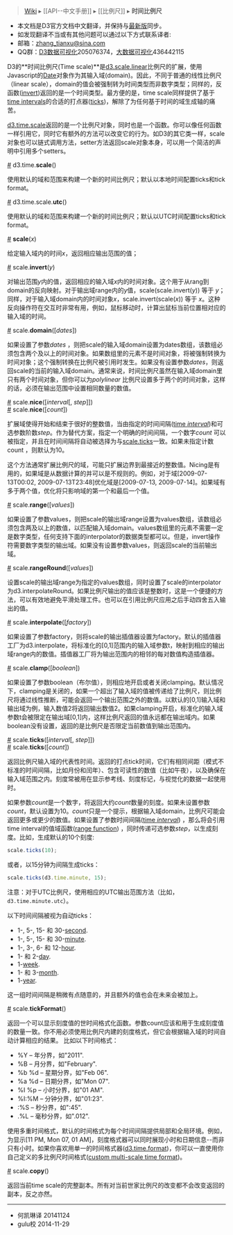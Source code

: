 > [Wiki](Home) ▸ [[API--中文手册]] ▸ [[比例尺]] ▸ **时间比例尺**

* 本文档是D3官方文档中文翻译，并保持与[最新版](https://github.com/mbostock/d3/wiki/API-Reference)同步。
* 如发现翻译不当或有其他问题可以通过以下方式联系译者:
* 邮箱：zhang_tianxu@sina.com
* QQ群：[D3数据可视化](http://jq.qq.com/?_wv=1027&k=ZGcqYF)205076374，[大数据可视化](http://jq.qq.com/?_wv=1027&k=S8wGMe)436442115

D3的**时间比例尺(Time scale)**是[d3.scale.linear](数值比例尺#linear)比例尺的扩展，使用Javascript的[Date](https://developer.mozilla.org/en/JavaScript/Reference/Global_Objects/Date)对象作为其输入域(domain)。因此，不同于普通的线性比例尺（linear scale），domain的值会被强制转为时间类型而非数字类型；同样的，反函数([invert](#invert))返回的是一个时间类型。最方便的是，time scale同样提供了基于[time intervals](时间间隔)的合适的打点器([ticks](#ticks))，解除了为任何基于时间的域生成轴的痛苦。

[d3.time.scale](#scale)返回的是一个比例尺对象，同时也是一个函数。你可以像任何函数一样引用它，同时它有额外的方法可以改变它的行为。如D3的其它类一样，scale对象也可以链式调用方法，setter方法返回scale对象本身，可以用一个简洁的声明中引用多个setters。

<a name="scale" href="Time-Scales#scale">#</a> d3.time.<b>scale</b>()

使用默认的域和范围来构建一个新的时间比例尺；默认以本地时间配置ticks和tick format。

<a name="utc" href="Time-Scales#utc">#</a> d3.time.scale.<b>utc</b>()

使用默认的域和范围来构建一个新的时间比例尺；默认以UTC时间配置ticks和tick format。

<a name="_scale" href="Time-Scales#_scale">#</a> <b>scale</b>(<i>x</i>)

给定输入域内的时间*x*，返回相应输出范围的值； 

<a name="invert" href="Time-Scales#invert">#</a> scale.<b>invert</b>(<i>y</i>)

对输出范围*y*内的值，返回相应的输入域*x*内的时间对象。这个用于从rang到domain的反向映射。对于输出域range内的*y*值，scale(scale.invert(*y*)) 等于 *y*；同样，对于输入域domain内的时间对象*x*，scale.invert(scale(*x*)) 等于 *x*。这种反向操作符在交互时非常有用，例如，鼠标移动时，计算出鼠标当前位置相对应的输入域的时间。

<a name="domain" href="Time-Scales#domain">#</a> scale.<b>domain</b>([<i>dates</i>])

如果设置了参数*dates* ，则把scale的输入域domain设置为dates数组，该数组必须包含两个及以上的时间对象。如果数组里的元素不是时间对象，将被强制转换为时间对象；这个强制转换在比例尺被引用时发生。如果没有设置参数*dates*，则返回scale的当前的输入域domain。通常来说，时间比例尺虽然在输入域domain里只有两个时间对象，但你可以为*polylinear* 比例尺设置多于两个的时间对象，这样的话，必须在输出范围中设置相同数量的数值。

<a name="nice" href="#nice">#</a> scale.<b>nice</b>([<i>interval</i>[, <i>step</i>]])
<br><a name="nice" href="#nice">#</a> scale.<b>nice</b>([<i>count</i>])

扩展域使得开始和结束于很好的整数值，当由指定的时间间隔([time *interval*](时间间隔))和可选参数阶数*step*。作为替代方案，指定一个明确的时间间隔，一个数字*count* 可以被指定，并且在时间间隔将自动被选择为与[scale.ticks](#ticks)一致。如果未指定计数count ，则默认为10。

这个方法通常扩展比例尺的域，可能只扩展边界到最接近的整数值。Nicing是有用的，如果域是从数据计算的并可以是不规则的。例如，对于域[2009-07-13T00:02, 2009-07-13T23:48]优化域是[2009-07-13, 2009-07-14]。如果域有多于两个值，优化将只影响域的第一个和最后一个值。

<a name="range" href="Time-Scales#range">#</a> scale.<b>range</b>([<i>values</i>])

如果设置了参数values，则把scale的输出域range设置为values数组，该数组必须包含两及以上的数值，以匹配输入域domain。values数组里的元素不需要一定是数字类型，任何支持下面的interpolator的数据类型都可以。但是，invert操作符需要数字类型的输出域。如果没有设置参数values，则返回scale的当前输出域。

<a name="rangeRound" href="Time-Scales#rangeRound">#</a> scale.<b>rangeRound</b>([<i>values</i>])

设置scale的输出域range为指定的values数组，同时设置了scale的interpolator为d3.interpolateRound。如果比例尺输出的值应该是整数时，这是一个便捷的方法，可以有效地避免平滑处理工件。也可以在引用比例尺应用之后手动四舍五入输出的值。

<a name="interpolate" href="Time-Scales#interpolate">#</a> scale.<b>interpolate</b>([<i>factory</i>])

如果设置了参数factory，则将scale的输出插值器设置为factory。默认的插值器工厂为d3.interpolate，将标准化的[0,1]范围内的输入域参数t，映射到相应的输出域range内的数值。插值器工厂将为输出范围内的相邻的每对数值构造插值器。

<a name="clamp" href="Time-Scales#clamp">#</a> scale.<b>clamp</b>([<i>boolean</i>])

如果设置了参数boolean（布尔值），则相应地开启或者关闭clamping。默认情况下，clamping是关闭的，如果一个超出了输入域的值被传递给了比例尺，则比例尺将通过线性推断，可能会返回一个输出范围之外的数值。以默认的[0,1]输入域和输出域为例，输入数值2将返回输出数值2。如果clamping开启，标准化的输入域参数t会被限定在输出域[0,1]内，这样比例尺返回的值永远都在输出域内。如果boolean没有设置，返回的是比例尺是否限定当前数值到输出范围内。

<a name="ticks" href="Time-Scales#ticks">#</a> scale.<b>ticks</b>([<i>interval</i>[, <i>step</i>]])
<br><a name="ticks" href="Time-Scales#ticks">#</a> scale.<b>ticks</b>([<i>count</i>])

返回比例尺输入域的代表性时间。返回的打点tick时间，它们有相同间距（模式不标准的时间间隔，比如月份和闰年）、包含可读性的数值（比如午夜），以及确保在输入域范围之内。刻度常被用在显示参考线、刻度标记，与视觉化的数据一起使用时。

如果参数*count*是一个数字，将返回大约*count*数量的刻度。如果未设置参数*count*，默认设置为10。*count*只是一个提示，根据输入域domain，比例尺可能会返回更多或更少的数值。如果设置了参数时间间隔([time *interval*](时间间隔)) ，那么将会引用time interval的值域函数([range function](时间间隔#interval_range)) ，同时传递可选参数*step*，以生成刻度。比如，生成默认的10个刻度:

```javascript
scale.ticks(10);
```

或者，以15分钟为间隔生成ticks：

```javascript
scale.ticks(d3.time.minute, 15);
```

注意：对于UTC比例尺，使用相应的UTC输出范围方法（比如，`d3.time.minute.utc`）。

以下时间间隔被视为自动ticks：

* 1-, 5-, 15- 和 30-[second](时间间隔#second).
* 1-, 5-, 15- 和 30-[minute](时间间隔#minute).
* 1-, 3-, 6- 和 12-[hour](时间间隔#hour).
* 1- 和 2-[day](时间间隔#day).
* 1-[week](时间间隔#week).
* 1- 和 3-[month](时间间隔#month).
* 1-[year](时间间隔#year).

这一组时间间隔是稍微有点随意的，并且额外的值也会在未来会被加上。

<a name="tickFormat" href="Time-Scales#tickFormat">#</a> scale.<b>tickFormat</b>()

返回一个可以显示刻度值的世时间格式化函数。参数count应该和用于生成刻度值的数量一致。你不用必须使用比例尺内建的刻度格式，但它会根据输入域的时间自动计算相应的结果。
比如以下时间格式：

* %Y – 年分界，如"2011".
* %B – 月分界，如"February".
* %b %d – 星期分界，如"Feb 06".
* %a %d – 日期分界，如"Mon 07".
* %I %p – 小时分界，如"01 AM".
* %I:%M – 分钟分界，如"01:23".
* :%S – 秒分界，如":45".
* .%L – 毫秒分界，如".012".

使用多重时间格式，默认的时间格式为每个时间间隔提供局部和全局环境。例如，为显示[11 PM, Mon 07, 01 AM]，刻度格式器可以同时展现小时和日期信息--而非只有小时。如果你喜欢用单一的时间格式器([d3.time.format](时间格式化))，你可以一直使用你自己定义的多比例尺时间格式([custom multi-scale time format](http://bl.ocks.org/mbostock/4149176))。

<a name="copy" href="#copy">#</a> scale.<b>copy</b>()

返回当前time scale的完整副本。所有对当前世家比例尺的改变都不会改变返回的副本，反之亦然。

-------------------------------------------
* 何凯琳译 20141124  
* gulu校 2014-11-29
